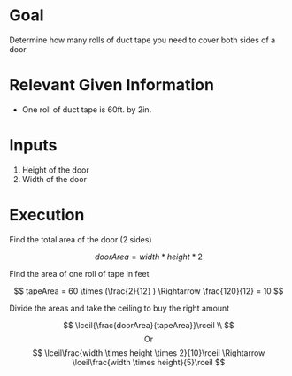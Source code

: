 # Goal
Determine how many rolls of duct tape you need to cover both sides of a door

# Relevant Given Information
- One roll of duct tape is 60ft. by 2in.

# Inputs
1. Height of the door
1. Width of the door

# Execution
Find the total area of the door (2 sides)

$$
doorArea = width * height * 2
$$

Find the area of one roll of tape in feet

$$
tapeArea = 60 \times (\frac{2}{12} ) \Rightarrow \frac{120}{12} = 10
$$

Divide the areas and take the ceiling to buy the right amount

$$
\lceil{\frac{doorArea}{tapeArea}}\rceil \\
$$
$$
\text{ Or }
$$
$$
\lceil\frac{width \times height \times 2}{10}\rceil \Rightarrow \lceil\frac{width \times height}{5}\rceil
$$